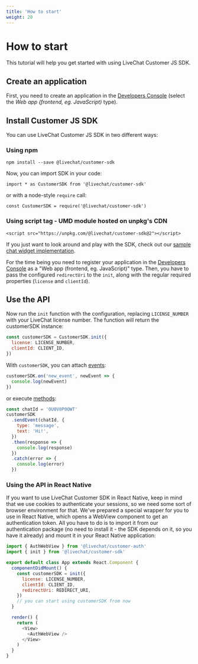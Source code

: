 ```yaml
---
title: 'How to start'
weight: 20
---
```


# How to start

This tutorial will help you get started with using LiveChat Customer JS SDK.

## Create an application

First, you need to create an application in the
[Developers Console](https://developers.livechatinc.com/console) (select the _Web app (frontend,
eg. JavaScript)_ type).

## Install Customer JS SDK

You can use LiveChat Customer JS SDK in two different ways:

### Using npm

`npm install --save @livechat/customer-sdk`

Now, you can import SDK in your code:

`import * as CustomerSDK from '@livechat/customer-sdk'`

or with a node-style `require` call:

`const CustomerSDK = require('@livechat/customer-sdk')`

### Using script tag - UMD module hosted on unpkg's CDN

`<script src="https://unpkg.com/@livechat/customer-sdk@2"></script>`

If you just want to look around and play with the SDK, check out our
[sample chat widget implementation](https://codesandbox.io/s/rm3prxw88n).

<div class="callout type-warning">For the time being you need to register your application in the <a href="https://developers.livechatinc.com/console" target="_blank">Developers Console</a>
as a "Web app (frontend, eg. JavaScript)" type. Then, you have to pass the configured <code>redirectUri</code> to the <code>init</code>, along with the regular required properties (<code>license</code> and <code>clientId</code>).</div>

## Use the API

Now run the `init` function with the configuration, replacing `LICENSE_NUMBER`
with your LiveChat license number. The function will return the customerSDK
instance:

```js
const customerSDK = CustomerSDK.init({
  license: LICENSE_NUMBER,
  clientId: CLIENT_ID,
})
```

With `customerSDK`, you can attach [events](#events):

```js
customerSDK.on('new_event', newEvent => {
  console.log(newEvent)
})
```

or execute [methods](#methods):

```js
const chatId = 'OU0V0P0OWT'
customerSDK
  .sendEvent(chatId, {
    type: 'message',
    text: 'Hi!',
  })
  .then(response => {
    console.log(response)
  })
  .catch(error => {
    console.log(error)
  })
```

### Using the API in React Native

If you want to use LiveChat Customer SDK in React Native, keep in mind that we
use cookies to authenticate your sessions, so we need some sort of browser
environment for that. We've prepared a special wrapper for you to use in React
Native, which opens a WebView component to get an authentication token. All you
have to do is to import it from our authentication package (no need to install
it - the SDK depends on it, so you have it already) and mount it in your React
Native application:

```js
import { AuthWebView } from '@livechat/customer-auth'
import { init } from '@livechat/customer-sdk'

export default class App extends React.Component {
  componentDidMount() {
    const customerSDK = init({
      license: LICENSE_NUMBER,
      clientId: CLIENT_ID,
      redirectUri: REDIRECT_URI,
    })
    // you can start using customerSDK from now
  }

  render() {
    return (
      <View>
        <AuthWebView />
      </View>
    )
  }
}
```
